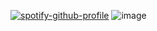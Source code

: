 [![spotify-github-profile](https://spotify-github-profile.kittinanx.com/api/view?uid=31tu3cyxywlva2dh5u2gwqs4tbqq&cover_image=false&theme=default&show_offline=false&background_color=121212&interchange=true&bar_color=ffffff)](https://spotify-github-profile.kittinanx.com/api/view?uid=31tu3cyxywlva2dh5u2gwqs4tbqq&redirect=true)
![image](https://media.discordapp.net/attachments/1118313868343644222/1396166906314231838/a317539dd9950ab02b1aecdb26574779.png?ex=687d1941&is=687bc7c1&hm=1c60edda29dee3b38d5b23a3bc2adb7101bd2e3fc95c243de84ebedac8a36b96&=&format=webp&quality=lossless&width=2400&height=1350)
